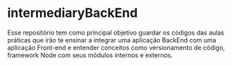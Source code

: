 # intermediaryBackEnd

Esse repositório tem como principal objetivo guardar os códigos das aulas práticas que irão te ensinar a integrar uma aplicação BackEnd com uma aplicação Front-end e entender conceitos como versionamento de código, framework Node com seus módulos internos e externos.


